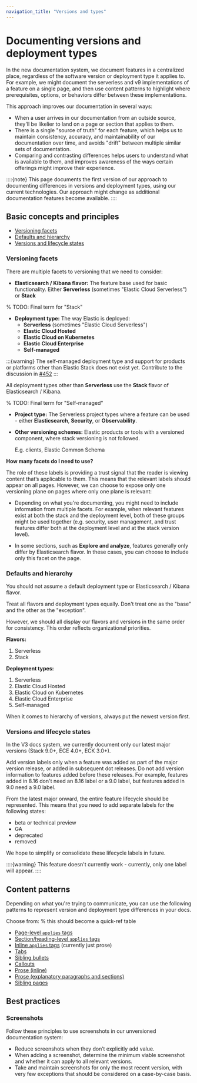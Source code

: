 ```yaml
---
navigation_title: "Versions and types"
---
```

# Documenting versions and deployment types

In the new documentation system, we document features in a centralized place, regardless of the software version or deployment type it applies to. 
For example, we might document the serverless and v9 implementations of a feature on a single page, and then use content patterns to highlight where prerequisites, options, or behaviors differ between these implementations.

This approach improves our documentation in several ways: 

* When a user arrives in our documentation from an outside source, they'll be likelier to land on a page or section that applies to them.
* There is a single "source of truth" for each feature, which helps us to maintain consistency, accuracy, and maintainability of our documentation over time, and avoids "drift" between multiple similar sets of documentation.
* Comparing and contrasting differences helps users to understand what is available to them, and improves awareness of the ways certain offerings might improve their experience.

::::{note}
This page documents the first version of our approach to documenting differences in versions and deployment types, using our current technologies. 
Our approach might change as additional documentation features become available.
::::

## Basic concepts and principles

* [Versioning facets](#versioning-facets)
* [Defaults and hierarchy](#defaults-and-hierarchy)
* [Versions and lifecycle states](#versions-and-lifecycle-states)

### Versioning facets
There are multiple facets to versioning that we need to consider: 

* **Elasticsearch / Kibana flavor:** The feature base used for basic functionality. Either **Serverless** (sometimes "Elastic Cloud Serverless") or **Stack <version>**

% TODO: Final term for "Stack"
* **Deployment type:** The way Elastic is deployed: 
  * **Serverless** (sometimes "Elastic Cloud Serverless")
  * **Elastic Cloud Hosted**
  * **Elastic Cloud on Kubernetes**
  * **Elastic Cloud Enterprise**
  * **Self-managed**

:::{warning}
The self-managed deployment type and support for products or platforms other than Elastic Stack does not exist yet. Contribute to the discussion in [#452](https://github.com/elastic/docs-builder/discussions/452)
:::


  All deployment types other than **Serverless** use the **Stack <version>** flavor of Elasticsearch / Kibana.

% TODO: Final term for "Self-managed"

* **Project type:** The Serverless project types where a feature can be used - either **Elasticsearch**, **Security**, or **Observability**.

* **Other versioning schemes:** Elastic products or tools with a versioned component, where stack versioning is not followed. 
  
  E.g. clients, Elastic Common Schema

**How many facets do I need to use?**

The role of these labels is providing a trust signal that the reader is viewing content that’s applicable to them. This means that the relevant labels should appear on all pages. However, we can choose to expose only one versioning plane on pages where only one plane is relevant:

* Depending on what you're documenting, you might need to include information from multiple facets. For example, when relevant features exist at both the stack and the deployment level, both of these groups might be used together (e.g. security, user management, and trust features differ both at the deployment level and at the stack version level).

* In some sections, such as **Explore and analyze**, features generally only differ by Elasticsearch flavor. In these cases, you can choose to include only this facet on the page.

### Defaults and hierarchy 

You should not assume a default deployment type or Elasticsearch / Kibana flavor.

Treat all flavors and deployment types equally. Don't treat one as the "base" and the other as the "exception".

However, we should all display our flavors and versions in the same order for consistency. This order reflects organizational priorities.

**Flavors:**

1. Serverless
2. Stack

**Deployment types:**

1. Serverless
2. Elastic Cloud Hosted
3. Elastic Cloud on Kubernetes
4. Elastic Cloud Enterprise
5. Self-managed

When it comes to hierarchy of versions, always put the newest version first.

### Versions and lifecycle states

In the V3 docs system, we currently document only our latest major versions (Stack 9.0+, ECE 4.0+, ECK 3.0+).

Add version labels only when a feature was added as part of the major version release, or added in subsequent dot releases. Do not add version information to features added before these releases. For example, features added in 8.16 don't need an 8.16 label or a 9.0 label, but features added in 9.0 need a 9.0 label.

From the latest major onward, the entire feature lifecycle should be represented. This means that you need to add separate labels for the following states:

* beta or technical preview
* GA
* deprecated
* removed

We hope to simplify or consolidate these lifecycle labels in future.

::::{warning}
This feature doesn't currently work - currently, only one label will appear.
::::

## Content patterns

Depending on what you're trying to communicate, you can use the following patterns to represent version and deployment type differences in your docs.

Choose from:
% this should become a quick-ref table

* [Page-level `applies` tags](/versions/content-patterns.md#page-level-applies-tags)
* [Section/heading-level `applies` tags](/versions/content-patterns.md#sectionheading-level-applies-tags)
* [Inline `applies` tags](/versions/content-patterns.md#inline-applies-tags) (currently just prose)
* [Tabs](/versions/content-patterns.md#tabs)
* [Sibling bullets](/versions/content-patterns.md#sibling-bullets)
* [Callouts](/versions/content-patterns.md#callouts)
* [Prose (inline)](/versions/content-patterns.md#prose-inline)
* [Prose (explanatory paragraphs and sections)](/versions/content-patterns.md#prose-explanatory-paragraphs-and-sections)
* [Sibling pages](/versions/content-patterns.md#sibling-pages)

## Best practices

### Screenshots

Follow these principles to use screenshots in our unversioned documentation system:

* Reduce screenshots when they don’t explicitly add value.
* When adding a screenshot, determine the minimum viable screenshot and whether it can apply to all relevant versions.
* Take and maintain screenshots for only the most recent version, with very few exceptions that should be considered on a case-by-case basis.
